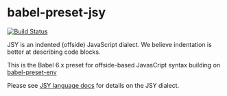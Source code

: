 # babel-preset-jsy
[![Build Status](https://travis-ci.org/jsy-lang/babel-preset-jsy.svg?branch=master)](https://travis-ci.org/jsy-lang/babel-preset-jsy)

JSY is an indented (offside) JavaScript dialect. We believe indentation is better at describing code blocks.

This is the Babel 6.x preset for offside-based JavasCript syntax building on [babel-preset-env](https://www.npmjs.com/package/babel-preset-env)

Please see [JSY language docs](https://github.com/jsy-lang/jsy-lang-docs) for details on the JSY dialect.
